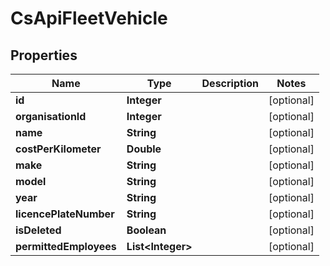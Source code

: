 
# CsApiFleetVehicle

## Properties
Name | Type | Description | Notes
------------ | ------------- | ------------- | -------------
**id** | **Integer** |  |  [optional]
**organisationId** | **Integer** |  |  [optional]
**name** | **String** |  |  [optional]
**costPerKilometer** | **Double** |  |  [optional]
**make** | **String** |  |  [optional]
**model** | **String** |  |  [optional]
**year** | **String** |  |  [optional]
**licencePlateNumber** | **String** |  |  [optional]
**isDeleted** | **Boolean** |  |  [optional]
**permittedEmployees** | **List&lt;Integer&gt;** |  |  [optional]



